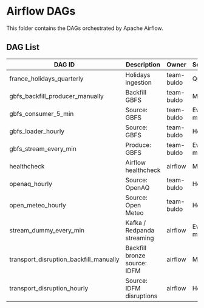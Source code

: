 # Airflow DAGs

This folder contains the DAGs orchestrated by Apache Airflow.

## DAG List

| DAG ID                               | Description                 | Owner      | Schedule    |
|--------------------------------------|-----------------------------|------------|-------------|
| france_holidays_quarterly            | Holidays ingestion          | team-buldo | Quarterly   |
| gbfs_backfill_producer_manually      | Backfill GBFS               | team-buldo | Manual      |
| gbfs_consumer_5_min                  | Source: GBFS                | team-buldo | Every 5 min |
| gbfs_loader_hourly                   | Source: GBFS                | team-buldo | Hourly      |
| gbfs_stream_every_min                 | Produce: GBFS               | team-buldo | Every min   |
| healthcheck                          | Airflow healthcheck         | airflow    | Manual      |
| openaq_hourly                        | Source: OpenAQ              | team-buldo | Hourly      |
| open_meteo_hourly                    | Source: Open Meteo          | team-buldo | Hourly      |
| stream_dummy_every_min               | Kafka / Redpanda streaming  | airflow    | Every min   |
| transport_disruption_backfill_manually | Backfill bronze source: IDFM | airflow | Manual      |
| transport_disruption_hourly          | Source: IDFM disruptions    | airflow    | Hourly      |
